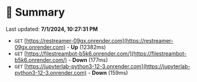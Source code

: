 # 📖 Summary
Last updated: **7/1/2024, 10:27:31 PM**

- `GET` [https://restreamer-09gx.onrender.com](https://restreamer-09gx.onrender.com) - **Up** (12382ms)
- `GET` [https://filestreambot-b5k6.onrender.com/](https://filestreambot-b5k6.onrender.com/) - **Down** (177ms)
- `GET` [https://jupyterlab-python3-12-3.onrender.com](https://jupyterlab-python3-12-3.onrender.com) - **Down** (159ms)
